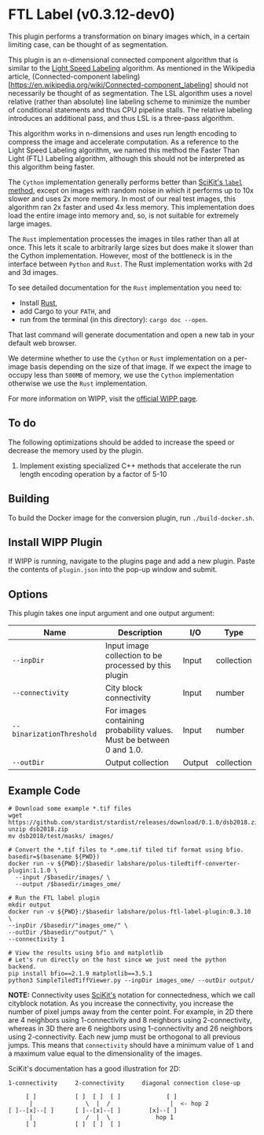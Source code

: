 # FTL Label (v0.3.12-dev0)

This plugin performs a transformation on binary images which, in a certain limiting case, can be thought of as segmentation.

This plugin is an n-dimensional connected component algorithm that is similar to the [Light Speed Labeling](http://www-soc.lip6.fr/~lacas/Publications/ICIP09_LSL.pdf) algorithm.
As mentioned in the Wikipedia article, (Connected-component labeling)
[https://en.wikipedia.org/wiki/Connected-component_labeling] should not
necessarily be thought of as segmentation.
The LSL algorithm uses a novel relative (rather than absolute) line labeling
scheme to minimize the number of conditional statements and thus CPU pipeline
stalls. The relative labeling introduces an additional pass, and thus LSL is a
three-pass algorithm.

This algorithm works in n-dimensions and uses run length encoding to compress the image and accelerate computation.
As a reference to the Light Speed Labeling algorithm, we named this method the Faster Than Light (FTL) Labeling algorithm, although this should not be interpreted as this algorithm being faster.

The `Cython` implementation generally performs better than [SciKit's `label` method](https://scikit-image.org/docs/dev/api/skimage.measure.html#skimage.measure.label), except on images with random noise in which it performs up to 10x slower and uses 2x more memory.
In most of our real test images, this algorithm ran 2x faster and used 4x less memory.
This implementation does load the entire image into memory and, so, is not suitable for extremely large images.

The `Rust` implementation processes the images in tiles rather than all at once.
This lets it scale to arbitrarily large sizes but does make it slower than the Cython implementation.
However, most of the bottleneck is in the interface between `Python` and `Rust`.
The Rust implementation works with 2d and 3d images.

To see detailed documentation for the `Rust` implementation you need to:

* Install [Rust](https://doc.rust-lang.org/stable/book/ch01-01-installation.html),
* add Cargo to your `PATH`, and
* run from the terminal (in this directory): `cargo doc --open`.

That last command will generate documentation and open a new tab in your default web browser.

We determine whether to use the `Cython` or `Rust` implementation on a per-image basis depending on the size of that image.
If we expect the image to occupy less than `500MB` of memory, we use the `Cython` implementation otherwise we use the `Rust` implementation. 

For more information on WIPP, visit the
[official WIPP page](https://isg.nist.gov/deepzoomweb/software/wipp).

## To do

The following optimizations should be added to increase the speed or decrease the memory used by the plugin.

1. Implement existing specialized C++ methods that accelerate the run length encoding operation by a factor of 5-10

## Building

To build the Docker image for the conversion plugin, run `./build-docker.sh`.

## Install WIPP Plugin

If WIPP is running, navigate to the plugins page and add a new plugin.
Paste the contents of `plugin.json` into the pop-up window and submit.

## Options

This plugin takes one input argument and one output argument:

| Name                      | Description                                                          | I/O    | Type       |
| ------------------------- | -------------------------------------------------------------------- | ------ | ---------- |
| `--inpDir`                | Input image collection to be processed by this plugin                | Input  | collection |
| `--connectivity`          | City block connectivity                                              | Input  | number     |
| `--binarizationThreshold` | For images containing probability values. Must be between 0 and 1.0. | Input  | number     |
| `--outDir`                | Output collection                                                    | Output | collection |

## Example Code

```Linux
# Download some example *.tif files
wget https://github.com/stardist/stardist/releases/download/0.1.0/dsb2018.zip
unzip dsb2018.zip
mv dsb2018/test/masks/ images/

# Convert the *.tif files to *.ome.tif tiled tif format using bfio.
basedir=$(basename ${PWD})
docker run -v ${PWD}:/$basedir labshare/polus-tiledtiff-converter-plugin:1.1.0 \
  --input /$basedir/images/ \
  --output /$basedir/images_ome/

# Run the FTL label plugin
mkdir output
docker run -v ${PWD}:/$basedir labshare/polus-ftl-label-plugin:0.3.10 \
--inpDir /$basedir/"images_ome/" \
--outDir /$basedir/"output/" \
--connectivity 1

# View the results using bfio and matplotlib
# Let's run directly on the host since we just need the python backend.
pip install bfio==2.1.9 matplotlib==3.5.1
python3 SimpleTiledTiffViewer.py --inpDir images_ome/ --outDir output/
```

**NOTE:**
Connectivity uses [SciKit's](https://scikit-image.org/docs/dev/api/skimage.measure.html#skimage.measure.label) notation for connectedness, which we call cityblock notation.
As you increase the connectivity, you increase the number of pixel jumps away from the center point.
For example, in 2D there are 4 neighbors using 1-connectivity and 8 neighbors using 2-connectivity,
whereas in 3D there are 6 neighbors using 1-connectivity and 26 neighbors using 2-connectivity.
Each new jump must be orthogonal to all previous jumps.
This means that `connectivity` should have a minimum value of `1` and a maximum value equal to the dimensionality of the images.

SciKit's documentation has a good illustration for 2D:

```text
1-connectivity     2-connectivity     diagonal connection close-up

     [ ]           [ ]  [ ]  [ ]             [ ]
      |               \  |  /                 |  <- hop 2
[ ]--[x]--[ ]      [ ]--[x]--[ ]        [x]--[ ]
      |               /  |  \             hop 1
     [ ]           [ ]  [ ]  [ ]
```
